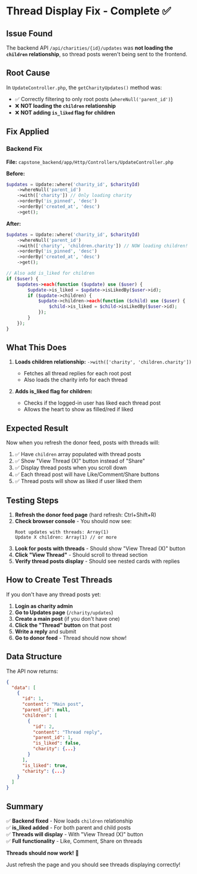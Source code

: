 # Thread Display Fix - Complete ✅

## Issue Found
The backend API `/api/charities/{id}/updates` was **not loading the `children` relationship**, so thread posts weren't being sent to the frontend.

## Root Cause
In `UpdateController.php`, the `getCharityUpdates()` method was:
- ✅ Correctly filtering to only root posts (`whereNull('parent_id')`)
- ❌ **NOT loading the `children` relationship**
- ❌ **NOT adding `is_liked` flag for children**

## Fix Applied

### Backend Fix
**File:** `capstone_backend/app/Http/Controllers/UpdateController.php`

**Before:**
```php
$updates = Update::where('charity_id', $charityId)
    ->whereNull('parent_id')
    ->with(['charity']) // Only loading charity
    ->orderBy('is_pinned', 'desc')
    ->orderBy('created_at', 'desc')
    ->get();
```

**After:**
```php
$updates = Update::where('charity_id', $charityId)
    ->whereNull('parent_id')
    ->with(['charity', 'children.charity']) // NOW loading children!
    ->orderBy('is_pinned', 'desc')
    ->orderBy('created_at', 'desc')
    ->get();

// Also add is_liked for children
if ($user) {
    $updates->each(function ($update) use ($user) {
        $update->is_liked = $update->isLikedBy($user->id);
        if ($update->children) {
            $update->children->each(function ($child) use ($user) {
                $child->is_liked = $child->isLikedBy($user->id);
            });
        }
    });
}
```

## What This Does

1. **Loads children relationship:** `->with(['charity', 'children.charity'])`
   - Fetches all thread replies for each root post
   - Also loads the charity info for each thread

2. **Adds is_liked flag for children:**
   - Checks if the logged-in user has liked each thread post
   - Allows the heart to show as filled/red if liked

## Expected Result

Now when you refresh the donor feed, posts with threads will:
1. ✅ Have `children` array populated with thread posts
2. ✅ Show "View Thread (X)" button instead of "Share"
3. ✅ Display thread posts when you scroll down
4. ✅ Each thread post will have Like/Comment/Share buttons
5. ✅ Thread posts will show as liked if user liked them

## Testing Steps

1. **Refresh the donor feed page** (hard refresh: Ctrl+Shift+R)
2. **Check browser console** - You should now see:
   ```
   Root updates with threads: Array(1)
   Update X children: Array(1) // or more
   ```
3. **Look for posts with threads** - Should show "View Thread (X)" button
4. **Click "View Thread"** - Should scroll to thread section
5. **Verify thread posts display** - Should see nested cards with replies

## How to Create Test Threads

If you don't have any thread posts yet:

1. **Login as charity admin**
2. **Go to Updates page** (`/charity/updates`)
3. **Create a main post** (if you don't have one)
4. **Click the "Thread" button** on that post
5. **Write a reply** and submit
6. **Go to donor feed** - Thread should now show!

## Data Structure

The API now returns:
```json
{
  "data": [
    {
      "id": 1,
      "content": "Main post",
      "parent_id": null,
      "children": [
        {
          "id": 2,
          "content": "Thread reply",
          "parent_id": 1,
          "is_liked": false,
          "charity": {...}
        }
      ],
      "is_liked": true,
      "charity": {...}
    }
  ]
}
```

## Summary

✅ **Backend fixed** - Now loads `children` relationship  
✅ **is_liked added** - For both parent and child posts  
✅ **Threads will display** - With "View Thread (X)" button  
✅ **Full functionality** - Like, Comment, Share on threads  

**Threads should now work!** 🎉

Just refresh the page and you should see threads displaying correctly!
